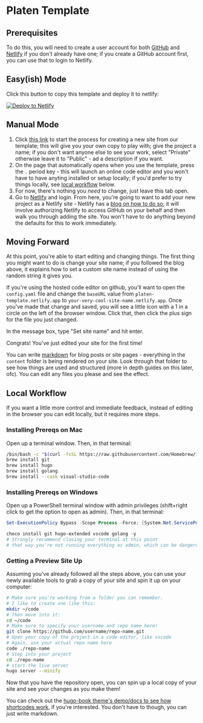 # Platen Template

## Prerequisites

To do this, you will need to create a user account for both [GitHub](https://github.com/join) and [Netlify](https://app.netlify.com/signup) if you don't already have one; if you create a GitHub account first, you can use that to login to Netlify.

## Easy(ish) Mode

Click this button to copy this template and deploy it to netlify:

[![Deploy to Netlify](https://www.netlify.com/img/deploy/button.svg)](https://app.netlify.com/start/deploy?repository=https://github.com/platenio/platen-template)

## Manual Mode

1. Click [this link](https://github.com/platenio/platen-template/generate) to start the process for creating a new site from our template; this will give you your own copy to play with; give the project a name; if you don't want anyone else to see your work, select "Private" otherwise leave it to "Public" - ad a description if you want.
2. On the page that automatically opens when you use the template, press the `.` period key - this will launch an online code editor and you won't have to have anyting installed or setup locally; if you'd prefer to try things locally, see [local workflow](#local-workflow) below.
3. For now, there's nothing you _need_ to change, just leave this tab open.
4. Go to [Netlify](https://app.netlify.com/) and login. From here, you're going to want to add your new project as a Netlify site - Netlify has a [blog on how to do so](https://netlify.com/blog/2016/10/27/a-step-by-step-guide-deploying-a-static-site-or-single-page-app/); it will involve authorizing Netlify to access GitHub on your behalf and then walk you through adding the site. You won't have to do anything beyond the defaults for this to work immediately.

## Moving Forward

At this point, you're able to start editing and changing things. The first thing you might want to do is change your site name; if you followed the blog above, it explains how to set a custom site name instead of using the random string it gives you.

If you're using the hosted code editor on github, you'll want to open the `config.yaml` file and change the `baseURL` value from `platen-template.netlify.app` to `your-very-cool-site-name.netlify.app`. Once you've made that change and saved, you will see a little icon with a 1 in a circle on the left of the browser window. Click that, then click the plus sign for the file you just changed.

In the message box, type "Set site name" and hit enter.

Congrats! You've just edited your site for the first time!

You can write [markdown](https://www.markdownguide.org/getting-started/) for blog posts or site pages - everything in the `content` folder is being rendered on your site. Look through that folder to see how things are used and structured (more in depth guides on this later, ofc). You can edit any files you please and see the effect.

## Local Workflow

If you want a little more control and immediate feedback, instead of editing in the browser you can edit locally, but it requires more steps.

### Installing Prereqs on Mac

Open up a terminal window. Then, in that terminal:

```sh
/bin/bash -c "$(curl -fsSL https://raw.githubusercontent.com/Homebrew/install/HEAD/install.sh)"
brew install git
brew install hugo
brew install golang
brew install --cask visual-studio-code
```

### Installing Prereqs on Windows

Open up a PowerShell terminal window with admin privileges (shift+right click to get the option to open as admin). Then, in that terminal:

```powershell
Set-ExecutionPolicy Bypass -Scope Process -Force; [System.Net.ServicePointManager]::SecurityProtocol = [System.Net.ServicePointManager]::SecurityProtocol -bor 3072; iex ((New-Object System.Net.WebClient).DownloadString('https://community.chocolatey.org/install.ps1'))

choco install git hugo-extended vscode golang -y
# Strongly recommend closing your terminal at this point
# that way you're not running everything as admin, which can be dangerous!
```

### Getting a Preview Site Up

Assuming you've already followed all the steps above, you can use your newly available tools to grab a copy of your site and spin it up on your computer:

```sh
# Make sure you're working from a folder you can remember.
# I like to create one like this:
mkdir ~/code
# Then move into it:
cd ~/code
# Make sure to specify your username and repo name here!
git clone https://github.com/username/repo-name.git
# Open your copy of the project in a code editor, like vscode
# Again, use your actual repo name here
code ./repo-name
# Step into your project
cd ./repo-name
# start the live server
hugo server --minify
```

Now that you have the repository open, you can spin up a local copy of your site and see your changes as you make them!

You can check out the [hugo-book theme's demo/docs to see how shortcodes work](https://hugo-book-demo.netlify.app/docs/shortcodes/columns/), if you're interested. You don't have to though, you can just write markdown.
